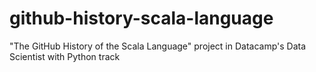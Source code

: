 # github-history-scala-language
"The GitHub History of the Scala Language" project in Datacamp's Data Scientist with Python track
